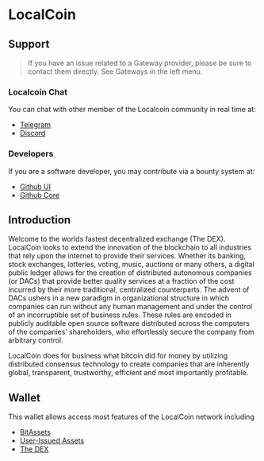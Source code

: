 # LocalCoin

## Support

>If you have an issue related to a Gateway provider, please be sure to contact them directly. See Gateways in the left menu.

### Localcoin Chat
You can chat with other member of the Localcoin community in real time at:

- [Telegram](https://t.me/LocalCoinIS)
- [Discord](https://discord.gg/)

### Developers
If you are a software developer, you may contribute via a bounty system at:

- [Github UI](https://github.com/localcoinis/localcoin-ui)
- [Github Core](https://github.com/localcoinis/localcoin-core)

## Introduction
Welcome to the worlds fastest decentralized exchange (The DEX).
LocalCoin looks to extend the innovation of the blockchain to all industries
that rely upon the internet to provide their services. Whether its banking,
stock exchanges, lotteries, voting, music, auctions or many others, a digital
public ledger allows for the creation of distributed autonomous companies (or
DACs) that provide better quality services at a fraction of the cost incurred by
their more traditional, centralized counterparts. The advent of DACs ushers in a
new paradigm in organizational structure in which companies can run without any
human management and under the control of an incorruptible set of business
rules. These rules are encoded in publicly auditable open source software
distributed across the computers of the companies’ shareholders, who
effortlessly secure the company from arbitrary control.

LocalCoin does for business what bitcoin did for money by utilizing distributed
consensus technology to create companies that are inherently global,
transparent, trustworthy, efficient and most importantly profitable.

## Wallet
This wallet allows access most features of the LocalCoin network including

- [BitAssets](/help/assets/mpa)
- [User-Issued Assets](/help/assets/uia)
- [The DEX](/help/dex/introduction)
